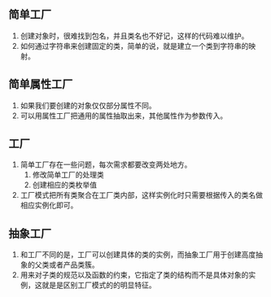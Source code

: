 ## 简单工厂
1. 创建对象时，很难找到包名，并且类名也不好记，这样的代码难以维护。
2. 如何通过字符串来创建固定的类，简单的说，就是建立一个类到字符串的映射。

## 简单属性工厂
1. 如果我们要创建的对象仅仅部分属性不同。
2. 可以用属性工厂把通用的属性抽取出来，其他属性作为参数传入。

## 工厂
1. 简单工厂存在一些问题，每次需求都要改变两处地方。
   1. 修改简单工厂的处理类
   2. 创建相应的类枚举值
2. 工厂模式把所有类聚合在工厂类内部，这样实例化时只需要根据传入的类名做相应实例化即可。

## 抽象工厂
1. 和工厂不同的是，工厂可以创建具体的类的实例，而抽象工厂用于创建高度抽象的父类或者产品类簇。
2. 用来对子类的规范以及函数的约束，它指定了类的结构而不是具体对象的实例，这就是是区别工厂模式的的明显特征。
